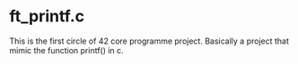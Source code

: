 # ft_printf.c
This is the first circle of 42 core programme project. Basically a project that mimic the function printf() in c.
